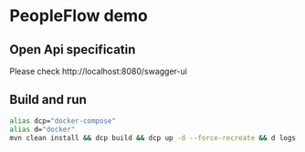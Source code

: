 # PeopleFlow demo

 
## Open Api specificatin

Please check http://localhost:8080/swagger-ui

## Build and run

```bash
alias dcp="docker-compose"
alias d="docker"
mvn clean install && dcp build && dcp up -d --force-recreate && d logs -f peopleflow
```
